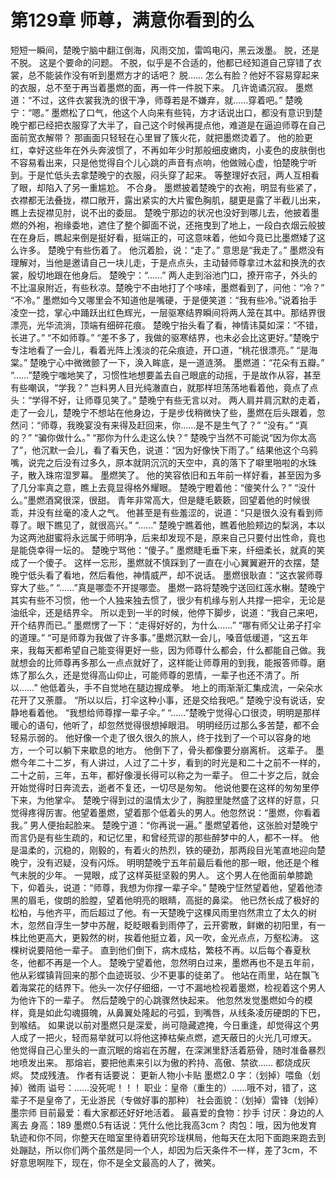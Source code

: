 # 第129章 师尊，满意你看到的么
短短一瞬间，楚晚宁脑中翻江倒海，风雨交加，雷鸣电闪，黑云泼墨。
脱，还是不脱。
这是个要命的问题。
不脱，似乎是不合适的，他都已经知道自己穿错了衣裳，总不能装作没有听到墨燃方才的话吧？
脱……
怎么有脸？他好不容易穿起来的衣服，总不至于再当着墨燃的面，再一件一件脱下来。
几许诡谲沉寂。
墨燃道：“不过，这件衣裳我洗的很干净，师尊若是不嫌弃，就……穿着吧。”
楚晚宁：“嗯。”
墨燃松了口气，他这个人向来有些钝，方才话说出口，都没有意识到楚晚宁都已经把衣服穿了大半了，自己这个时候再提点他，难道是在逼迫师尊在自己面前宽衣解带？
那画面只轻轻在心里冒了簇火花，就把墨燃烫着了。
他的脸更红，幸好这些年在外头奔波惯了，不再如年少时那般细皮嫩肉，小麦色的皮肤倒也不容易看出来，只是他觉得自个儿心跳的声音有点响，他做贼心虚，怕楚晚宁听到。于是忙低头去拿楚晚宁的衣服，闷头穿了起来。
等整理好衣冠，两人互相看了眼，却陷入了另一重尴尬。
不合身。
墨燃披着楚晚宁的衣袍，明显有些紧了，衣襟都无法叠拢，襟口敞开，露出紧实的大片蜜色胸肌，腿更是露了半截儿出来，瞧上去捉襟见肘，说不出的委屈。
楚晚宁那边的状况也没好到哪儿去，他披着墨燃的外袍，袍缘委地，遮住了整个脚面不说，还拖曳到了地上，一段白衣烟云般披在在身后，瞧起来倒是挺好看，挺端正的，可这意味着，他如今竟已比墨燃矮了这么许多。
楚晚宁有些伤着了。
他沉着脸，说：“走了。”
意思是“我走了。”
墨燃没有理解对，当他是邀请自己一块儿走，于是点点头，主动替师尊拿过木盆和换洗的衣裳，殷切地跟在他身后。
楚晚宁：“……”
两人走到浴池门口，撩开帘子，外头的不比温泉附近，有些秋凉。楚晚宁不由地打了个哆嗦，墨燃看到了，问他：“冷？”
“不冷。”
墨燃如今又哪里会不知道他是嘴硬，于是便笑道：“我有些冷。”说着抬手凌空一捻，掌心中踊跃出红色辉光，一层驱寒结界瞬间将两人笼在其中。那结界很漂亮，光华流淌，顶端有细碎花痕。
楚晚宁抬头看了看，神情讳莫如深：“不错，长进了。”
“不如师尊。”
“差不多了，我做的驱寒结界，也未必会比这更好。”楚晚宁专注地看了一会儿，看着光阵上浅淡的花朵痕迹，开口道，“桃花很漂亮。”
“是海棠。”
楚晚宁心中微微颤了一下，涣入眸底，是一道涟漪。
墨燃道：“花朵有五瓣。”
“……”楚晚宁嗤地笑了，习惯性地想要盖去自己眼底的动摇，于是故作从容，甚至有些嘲讽，“学我？”
岂料男人目光纯澈直白，就那样坦荡荡地看着他，竟点了点头：“学得不好，让师尊见笑了。”
楚晚宁有些无言以对。
两人肩并肩沉默的走着，走了一会儿，楚晚宁不想站在他身边，于是步伐稍微快了些，墨燃在后头跟着，忽然问：“师尊，我晚宴没有来得及赶回来，你……是不是生气了？”
“没有。”
“真的？”
“骗你做什么。”
“那你为什么走这么快？”
楚晚宁当然不可能说“因为你太高了”，他沉默一会儿，看了看天色，说道：“因为好像快下雨了。”
结果他这个乌鸦嘴，说完之后没有过多久，原本就阴沉沉的天空中，真的落下了噼里啪啦的水珠子，散入珠帘湿罗幕。
墨燃笑了。
他的笑容依旧和五年前一样好看，甚至因为多了几分率真之意，瞧上去竟显得格外耀眼。
楚晚宁瞪着他：“傻笑什么？”
“没什么。”墨燃酒窝很深，很甜。
青年非常高大，但是睫毛簌簌，回望着他的时候很乖，并没有丝毫的凌人之气。
他甚至是有些羞涩的，说道：“只是很久没有看到师尊了。眼下瞧见了，就很高兴。”
“……”
楚晚宁瞧着他，瞧着他脸颊边的梨涡，本以为这两池甜蜜将永远属于师明净，后来却发现不是，原来自己只要付出性命，竟也是能侥幸得一坛的。
楚晚宁骂他：“傻子。”
墨燃睫毛垂下来，纤细柔长，就真的笑成了一个傻子。
这样一忘形，墨燃就不慎踩到了一直在小心翼翼避开的衣摆，楚晚宁低头看了看地，然后看他，神情威严，却不说话。
墨燃很耿直：“这衣裳师尊穿大了些。”
“……”真是哪壶不开提哪壶。
墨燃一路将楚晚宁送回红莲水榭。楚晚宁其实有些不习惯，他一个人独来独去惯了，很少有机缘与别人共撑一把伞，无论是油纸伞，还是结界伞。
所以走到一半的时候，他停下脚步，说道：“我自己来吧，开个结界而已。”
墨燃愣了一下：“走得好好的，为什么……”
“哪有师父让弟子打伞的道理。”
“可是师尊为我做了许多事。”墨燃沉默一会儿，嗓音低缓道，“这五年来，我每天都希望自己能变得更好一些，因为师尊什么都会，什么都能自己做。我就想会的比师尊再多那么一点点就好了，这样能让师尊用的到我，能报答师尊。磨炼了那么久，还是觉得高山仰止，可能师尊的恩情，一辈子也还不清了。所以……”
他低着头，手不自觉地在腿边握成拳。
地上的雨渐渐汇集成流，一朵朵水花开了又荼蘼。
“所以以后，打伞这种小事，还是交给我吧。”
楚晚宁没有说话，安静地看着他。
“我想给师尊撑一辈子伞。”
“……”楚晚宁觉得心口很烫，明明是那样暖心的语句，他听了，却忽然觉得很想掉眼泪。
明明经历过那么多苦楚，都不会轻易示弱的。
他好像一个走了很久很久的旅人，终于找到了一个可以容身的地方，一个可以躺下来歇息的地方。
他倒下了，骨头都像要分崩离析。
这辈子。
墨燃今年二十二岁，有人讲过，人过了二十岁，看到的时光是和二十之前不一样的，二十之前，三年，五年，都好像漫长得可以称之为一辈子。
但二十岁之后，就会开始觉得时日奔流去，逝者不复还，一切尽是匆匆。
他说他要在这样的匆匆里停下来，为他掌伞。
楚晚宁得到过的温情太少了，胸腔里陡然盛了这样的好意，只觉得疼得厉害。他望着墨燃，望着那个低着头的男人。他忽然说：“墨燃，你看着我。”
男人便抬起脸来。
楚晚宁道：“你再说一遍。”
墨燃望着他，这张脸对楚晚宁而言仍是有些生疏的，和记忆里，和曾经荒谬的那些醉梦中的人，都不一样。
他是温柔的，沉稳的，刚毅的，有着火的热烈，铁的硬劲，那两段目光笔直地迎向楚晚宁，没有迟疑，没有闪烁。
明明楚晚宁五年前最后看他的那一眼，他还是个稚气未脱的少年。
一晃眼，成了这样英挺坚毅的男人。
这个男人在他面前单膝跪下，仰着头，说道：“师尊，我想为你撑一辈子伞。”
楚晚宁怔然望着他，望着他漆黑的眉毛，俊朗的脸膛，望着他明亮的眼睛，高挺的鼻梁。
他已然长成了极好的松柏，与他齐平，而后超过了他。有一天楚晚宁这棵风雨里岿然肃立了太久的树木，忽然自浮生一梦中苏醒，眨眨眼看到雨停了，云开雾散，鲜嫩的初阳里，有一株比他更高大，更毅然的树，挨着他挺立着，风一吹，金光点点，万壑松涛。
这棵树说要陪他一辈子。
直到他们倒下，病木成枯，繁枝不再。以后每个春夏秋冬，他都不再是一个人。
楚晚宁望着他，忽然明白过来，墨燃再也不是五年前，他从彩蝶镇背回来的那个血迹斑驳、少不更事的徒弟了。
他站在雨里，站在飘飞着海棠花的结界下。他头一次仔仔细细，一寸不漏地检视着墨燃，检视着这个男人为他许下的一辈子。
然后楚晚宁的心跳骤然快起来。
他忽然发觉墨燃如今的模样，竟是如此勾魂摄魄，从鼻翼处隆起的弓弧，到嘴唇，从线条凌厉硬朗的下巴，到喉结。
如果说以前对墨燃只是深爱，尚可隐藏遮掩，今日重逢，却觉得这个男人成了一把火，轻而易举就可以将他这捧枯柴点燃，遮天蔽日的火光几可燎天。
他觉得自己心里头的一直沉眠的熔岩在苏醒，在深渊里舒活着筋骨，随时准备暴烈地喷发出来。
那熔岩，要把他素来引以为傲的矜持、高傲、禁欲……
都烧成灰烬。
焚成残渣。
作者有话要说：
更新人物小卡贴
墨燃2.0
字：（划掉）喂鱼（划掉）微雨
谥号：……没死呢！！！
职业：皇帝（重生的）……哦不对，错了，这辈子不是皇帝了，无业游民（专做好事的那种）
社会面貌：（划掉）雷锋（划掉）墨宗师
目前最爱：看大家都还好好地活着。
最喜爱的食物：抄手
讨厌：身边的人离去
身高：189
墨燃0.5有话说：凭什么他比我高3cm？
肉包：哦，因为他发育轨迹和你不同，你整天在暗室里待着研究珍珑棋局，他每天在太阳下面跑来跑去到处蹦跶，所以你们两个虽然是同一个人，却因为后天条件不一样，差了3cm，不好意思啊陛下，现在，你不是全文最高的人了，微笑。

